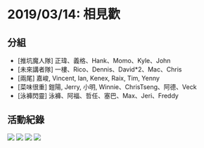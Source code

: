 
# 2019/03/14: 相見歡

## 分組

* [推坑魔人隊] 正瑋、義格、Hank、Momo、Kyle、John
* [未來講者隊] 一樓、Rico、Dennis、David*2、Mac、Chris
* [兩尾] 嘉峻, Vincent, Ian, Kenex, Raix, Tim, Yenny
* [菜味很重] 鎧陽, Jerry, 小明, Winnie、ChrisTseng、阿德、Veck
* [泳褲閃靈] 泳褲、阿福、哲任、塞巴、Max、Jeri、Freddy


## 活動紀錄

![](/act/03_K8s/0314/01.jpg)
![](/act/03_K8s/0314/02.jpg)
![](/act/03_K8s/0314/03.jpg)
![](/act/03_K8s/0314/04.jpg)